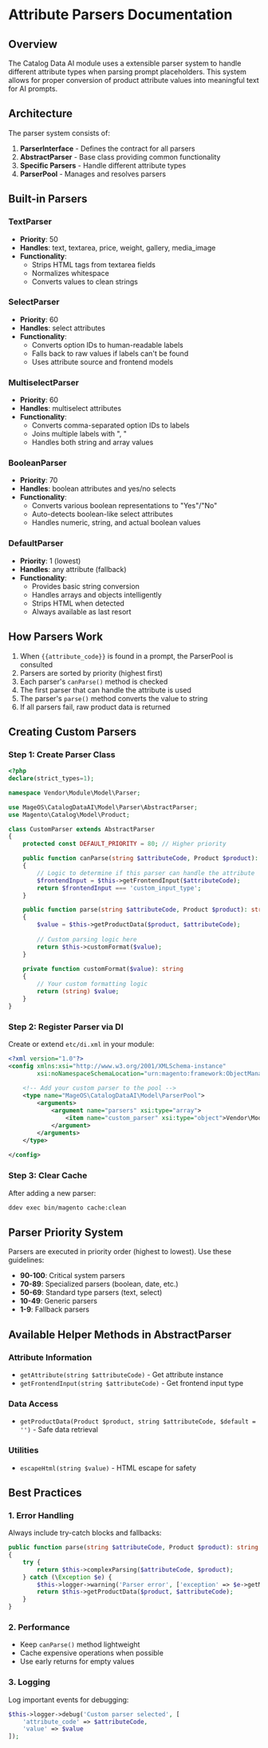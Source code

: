 # Attribute Parsers Documentation

## Overview

The Catalog Data AI module uses a extensible parser system to handle different attribute types when parsing prompt placeholders. This system allows for proper conversion of product attribute values into meaningful text for AI prompts.

## Architecture

The parser system consists of:

1. **ParserInterface** - Defines the contract for all parsers
2. **AbstractParser** - Base class providing common functionality
3. **Specific Parsers** - Handle different attribute types
4. **ParserPool** - Manages and resolves parsers

## Built-in Parsers

### TextParser
- **Priority**: 50
- **Handles**: text, textarea, price, weight, gallery, media_image
- **Functionality**: 
  - Strips HTML tags from textarea fields
  - Normalizes whitespace
  - Converts values to clean strings

### SelectParser  
- **Priority**: 60
- **Handles**: select attributes
- **Functionality**:
  - Converts option IDs to human-readable labels
  - Falls back to raw values if labels can't be found
  - Uses attribute source and frontend models

### MultiselectParser
- **Priority**: 60
- **Handles**: multiselect attributes
- **Functionality**:
  - Converts comma-separated option IDs to labels
  - Joins multiple labels with ", "
  - Handles both string and array values

### BooleanParser
- **Priority**: 70
- **Handles**: boolean attributes and yes/no selects
- **Functionality**:
  - Converts various boolean representations to "Yes"/"No"
  - Auto-detects boolean-like select attributes
  - Handles numeric, string, and actual boolean values

### DefaultParser
- **Priority**: 1 (lowest)
- **Handles**: any attribute (fallback)
- **Functionality**:
  - Provides basic string conversion
  - Handles arrays and objects intelligently
  - Strips HTML when detected
  - Always available as last resort

## How Parsers Work

1. When `{{attribute_code}}` is found in a prompt, the ParserPool is consulted
2. Parsers are sorted by priority (highest first)
3. Each parser's `canParse()` method is checked
4. The first parser that can handle the attribute is used
5. The parser's `parse()` method converts the value to string
6. If all parsers fail, raw product data is returned

## Creating Custom Parsers

### Step 1: Create Parser Class

```php
<?php
declare(strict_types=1);

namespace Vendor\Module\Model\Parser;

use MageOS\CatalogDataAI\Model\Parser\AbstractParser;
use Magento\Catalog\Model\Product;

class CustomParser extends AbstractParser
{
    protected const DEFAULT_PRIORITY = 80; // Higher priority

    public function canParse(string $attributeCode, Product $product): bool
    {
        // Logic to determine if this parser can handle the attribute
        $frontendInput = $this->getFrontendInput($attributeCode);
        return $frontendInput === 'custom_input_type';
    }

    public function parse(string $attributeCode, Product $product): string
    {
        $value = $this->getProductData($product, $attributeCode);
        
        // Custom parsing logic here
        return $this->customFormat($value);
    }
    
    private function customFormat($value): string
    {
        // Your custom formatting logic
        return (string) $value;
    }
}
```

### Step 2: Register Parser via DI

Create or extend `etc/di.xml` in your module:

```xml
<?xml version="1.0"?>
<config xmlns:xsi="http://www.w3.org/2001/XMLSchema-instance"
        xsi:noNamespaceSchemaLocation="urn:magento:framework:ObjectManager/etc/config.xsd">
    
    <!-- Add your custom parser to the pool -->
    <type name="MageOS\CatalogDataAI\Model\ParserPool">
        <arguments>
            <argument name="parsers" xsi:type="array">
                <item name="custom_parser" xsi:type="object">Vendor\Module\Model\Parser\CustomParser</item>
            </argument>
        </arguments>
    </type>
    
</config>
```

### Step 3: Clear Cache

After adding a new parser:

```bash
ddev exec bin/magento cache:clean
```

## Parser Priority System

Parsers are executed in priority order (highest to lowest). Use these guidelines:

- **90-100**: Critical system parsers
- **70-89**: Specialized parsers (boolean, date, etc.)  
- **50-69**: Standard type parsers (text, select)
- **10-49**: Generic parsers
- **1-9**: Fallback parsers

## Available Helper Methods in AbstractParser

### Attribute Information
- `getAttribute(string $attributeCode)` - Get attribute instance
- `getFrontendInput(string $attributeCode)` - Get frontend input type

### Data Access
- `getProductData(Product $product, string $attributeCode, $default = '')` - Safe data retrieval

### Utilities
- `escapeHtml(string $value)` - HTML escape for safety

## Best Practices

### 1. Error Handling
Always include try-catch blocks and fallbacks:

```php
public function parse(string $attributeCode, Product $product): string
{
    try {
        return $this->complexParsing($attributeCode, $product);
    } catch (\Exception $e) {
        $this->logger->warning('Parser error', ['exception' => $e->getMessage()]);
        return $this->getProductData($product, $attributeCode);
    }
}
```

### 2. Performance
- Keep `canParse()` method lightweight
- Cache expensive operations when possible
- Use early returns for empty values

### 3. Logging
Log important events for debugging:

```php
$this->logger->debug('Custom parser selected', [
    'attribute_code' => $attributeCode,
    'value' => $value
]);
```
